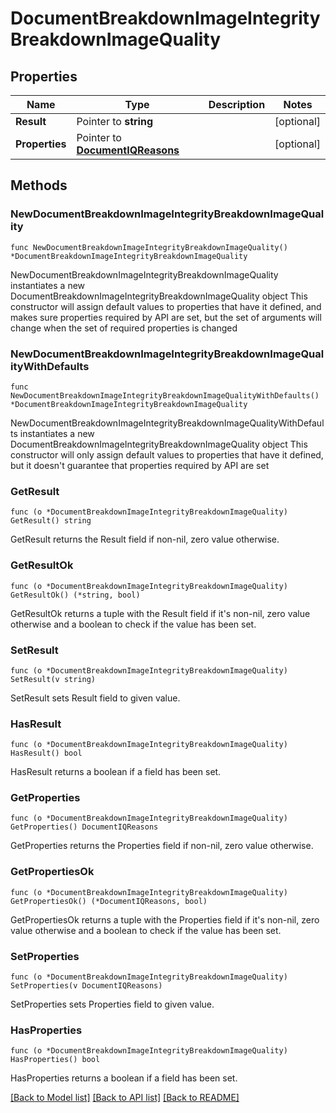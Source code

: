 # DocumentBreakdownImageIntegrityBreakdownImageQuality

## Properties

Name | Type | Description | Notes
------------ | ------------- | ------------- | -------------
**Result** | Pointer to **string** |  | [optional] 
**Properties** | Pointer to [**DocumentIQReasons**](DocumentIQReasons.md) |  | [optional] 

## Methods

### NewDocumentBreakdownImageIntegrityBreakdownImageQuality

`func NewDocumentBreakdownImageIntegrityBreakdownImageQuality() *DocumentBreakdownImageIntegrityBreakdownImageQuality`

NewDocumentBreakdownImageIntegrityBreakdownImageQuality instantiates a new DocumentBreakdownImageIntegrityBreakdownImageQuality object
This constructor will assign default values to properties that have it defined,
and makes sure properties required by API are set, but the set of arguments
will change when the set of required properties is changed

### NewDocumentBreakdownImageIntegrityBreakdownImageQualityWithDefaults

`func NewDocumentBreakdownImageIntegrityBreakdownImageQualityWithDefaults() *DocumentBreakdownImageIntegrityBreakdownImageQuality`

NewDocumentBreakdownImageIntegrityBreakdownImageQualityWithDefaults instantiates a new DocumentBreakdownImageIntegrityBreakdownImageQuality object
This constructor will only assign default values to properties that have it defined,
but it doesn't guarantee that properties required by API are set

### GetResult

`func (o *DocumentBreakdownImageIntegrityBreakdownImageQuality) GetResult() string`

GetResult returns the Result field if non-nil, zero value otherwise.

### GetResultOk

`func (o *DocumentBreakdownImageIntegrityBreakdownImageQuality) GetResultOk() (*string, bool)`

GetResultOk returns a tuple with the Result field if it's non-nil, zero value otherwise
and a boolean to check if the value has been set.

### SetResult

`func (o *DocumentBreakdownImageIntegrityBreakdownImageQuality) SetResult(v string)`

SetResult sets Result field to given value.

### HasResult

`func (o *DocumentBreakdownImageIntegrityBreakdownImageQuality) HasResult() bool`

HasResult returns a boolean if a field has been set.

### GetProperties

`func (o *DocumentBreakdownImageIntegrityBreakdownImageQuality) GetProperties() DocumentIQReasons`

GetProperties returns the Properties field if non-nil, zero value otherwise.

### GetPropertiesOk

`func (o *DocumentBreakdownImageIntegrityBreakdownImageQuality) GetPropertiesOk() (*DocumentIQReasons, bool)`

GetPropertiesOk returns a tuple with the Properties field if it's non-nil, zero value otherwise
and a boolean to check if the value has been set.

### SetProperties

`func (o *DocumentBreakdownImageIntegrityBreakdownImageQuality) SetProperties(v DocumentIQReasons)`

SetProperties sets Properties field to given value.

### HasProperties

`func (o *DocumentBreakdownImageIntegrityBreakdownImageQuality) HasProperties() bool`

HasProperties returns a boolean if a field has been set.


[[Back to Model list]](../README.md#documentation-for-models) [[Back to API list]](../README.md#documentation-for-api-endpoints) [[Back to README]](../README.md)


